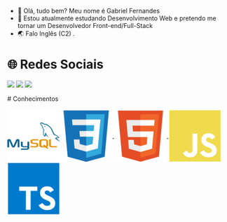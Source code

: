 - 👋 Olá, tudo bem? Meu nome é Gabriel Fernandes 
- 👀 Estou atualmente estudando Desenvolvimento Web e pretendo me tornar um Desenvolvedor Front-end/Full-Stack
- 🌏 Falo Inglês (C2)
.

<!---
GabrielFer555/GabrielFer555 is a ✨ special ✨ repository because its `README.md` (this file) appears on your GitHub profile.
You can click the Preview link to take a look at your changes.
--->
# 🌐 Redes Sociais


<div>

<a href="https://www.instagram.com/gaabriel_fnnd1/ " target="_blank"><img src="https://img.shields.io/badge/-Instagram-%23E4405F?style=for-the-badge&logo=instagram&logoColor=white" target="_blank"></a>
<a href = "mailto:          * (kaiberimanos3@gmail.com)*       "><img src="https://img.shields.io/badge/-Gmail-%23333?style=for-the-badge&logo=gmail&logoColor=white" destino ="_blank"></a>
<a href="https://www.linkedin.com/in/gabriel-fernandes-02846b242/" target="_blank"><img src="https://img.shields.io/badge/-LinkedIn-%230077B5?style=for-the-badge&logo=linkedin&logoColor=white" target="_blank"></a>
</div>
# Conhecimentos
<div style="display: inline_block"><br>
   <a href="https://github.com/GabrielFer555?tab=repositories"><img align="center" alt="Gabriel-Java" height="120" width"70"   src="https://raw.githubusercontent.com/devicons/devicon/1119b9f84c0290e0f0b38982099a2bd027a48bf1/icons/css3/css3-original.svg"</a>
   <a href="https://github.com/GabrielFer555?tab=repositories"><img align="center" alt="Gabriel-Java" height="120" width"70"   src="https://raw.githubusercontent.com/devicons/devicon/1119b9f84c0290e0f0b38982099a2bd027a48bf1/icons/html5/html5-original.svg"</a>
   <a href="https://github.com/GabrielFer555?tab=repositories"><img align="center" alt="Gabriel-Java" height="120" width"70"   src="https://raw.githubusercontent.com/devicons/devicon/1119b9f84c0290e0f0b38982099a2bd027a48bf1/icons/javascript/javascript-plain.svg"</a>
  <a href="https://github.com/GabrielFer555?tab=repositories"><img align="left" alt="Gabriel-sql" height="120" width"70" src="https://github.com/devicons/devicon/blob/master/icons/mysql/mysql-original-wordmark.svg" alt ="Error"></a>
  <a href="https://github.com/GabrielFer555?tab=repositories"><img align="left" alt="Gabriel-sql" height="120" width"70" src="https://raw.githubusercontent.com/devicons/devicon/55609aa5bd817ff167afce0d965585c92040787a/icons/typescript/typescript-original.svg" alt ="Error"</a>
</div>
                                                                    
     
